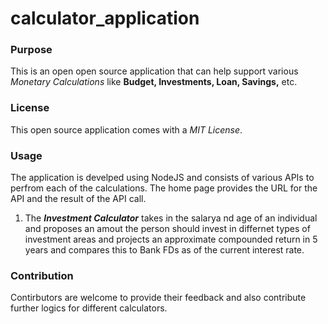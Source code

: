 # calculator_application

### Purpose 
This is an open open source application that can help support various *Monetary Calculations* like **Budget, Investments, Loan, Savings,** etc.

### License
This open source application comes with a *MIT License*.

### Usage
The application is develped using NodeJS and consists of various APIs to perfrom each of the calculations. The home page provides the URL for the API and the result of the API call.

1. The ***Investment Calculator*** takes in the salarya nd age of an individual and proposes an amout the person should invest in differnet types of investment areas and projects an approximate compounded return in 5 years and compares this to Bank FDs as of the current interest rate. 

### Contribution
Contirbutors are welcome to provide their feedback and also contribute further logics for different calculators.

